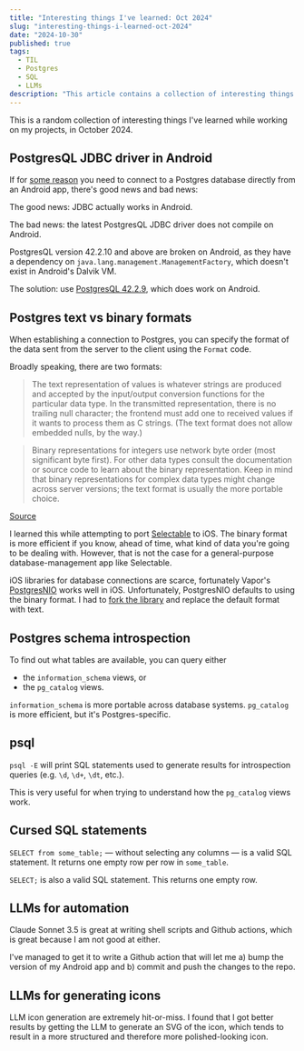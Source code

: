 ```yaml
---
title: "Interesting things I've learned: Oct 2024"
slug: "interesting-things-i-learned-oct-2024"
date: "2024-10-30"
published: true
tags:
  - TIL
  - Postgres
  - SQL
  - LLMs
description: "This article contains a collection of interesting things I've learned while working on my projects."
---
```


This is a random collection of interesting things I've learned while working on my projects, in October 2024.
## PostgresQL JDBC driver in Android
If for [some reason](https://getselectable.com) you need to connect to a Postgres database directly from an Android app, there's good news and bad news:

The good news: JDBC actually works in Android. 

The bad news: the latest PostgresQL JDBC driver does not compile on Android. 

PostgresQL version 42.2.10 and above are broken on Android, as they have a dependency on `java.lang.management.ManagementFactory`, which doesn't exist in Android's Dalvik VM.

The solution: use [PostgresQL 42.2.9](https://mvnrepository.com/artifact/org.postgresql/postgresql/42.2.9), which does work on Android.

## Postgres text vs binary formats
When establishing a connection to Postgres, you can specify the format of the data sent from the server to the client using the `Format` code.

Broadly speaking, there are two formats:
> The text representation of values is whatever strings are produced and accepted by the input/output conversion functions for the particular data type. In the transmitted representation, there is no trailing null character; the frontend must add one to received values if it wants to process them as C strings. (The text format does not allow embedded nulls, by the way.)

> Binary representations for integers use network byte order (most significant byte first). For other data types consult the documentation or source code to learn about the binary representation. Keep in mind that binary representations for complex data types might change across server versions; the text format is usually the more portable choice.

[Source](https://www.postgresql.org/docs/current/protocol-overview.html#PROTOCOL-FORMAT-CODES)

I learned this while attempting to port [Selectable](https://getselectable.com) to iOS. The binary format is more efficient if you know, ahead of time, what kind of data you're going to be dealing with. However, that is not the case for a general-purpose database-management app like Selectable. 

iOS libraries for database connections are scarce, fortunately Vapor's [PostgresNIO](https://github.com/vapor/postgres-nio) works well in iOS. Unfortunately, PostgresNIO defaults to using the binary format. I had to [fork the library](https://github.com/selectable-app/postgres-nio) and replace the default format with text.

## Postgres schema introspection
To find out what tables are available, you can query either
  - the `information_schema` views, or
  - the `pg_catalog` views.

`information_schema` is more portable across database systems. `pg_catalog` is more efficient, but it's Postgres-specific.

## psql
`psql -E` will print SQL statements used to generate results for introspection queries (e.g. `\d`, `\d+`, `\dt`, etc.). 

This is very useful for when trying to understand how the `pg_catalog` views work.

## Cursed SQL statements
`SELECT from some_table;` &mdash; without selecting any columns &mdash; is a valid SQL statement. It returns one empty row per row in `some_table`.

`SELECT;` is also a valid SQL statement. This returns one empty row.

## LLMs for automation
Claude Sonnet 3.5 is great at writing shell scripts and Github actions, which is great because I am not good at either. 

I've managed to get it to write a Github action that will let me a) bump the version of my Android app and b) commit and push the changes to the repo.


## LLMs for generating icons
LLM icon generation are extremely hit-or-miss. I found that I got better results by getting the LLM to generate an SVG of the icon, which tends to result in a more structured and therefore more polished-looking icon.
